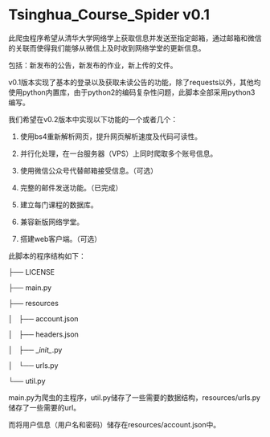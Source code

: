 # Tsinghua_Course_Spider v0.1

此爬虫程序希望从清华大学网络学上获取信息并发送至指定邮箱，通过邮箱和微信的关联而使得我们能够从微信上及时收到网络学堂的更新信息。

包括：新发布的公告，新发布的作业，新上传的文件。

v0.1版本实现了基本的登录以及获取未读公告的功能，除了requests以外，其他均使用python内置库，由于python2的编码复杂性问题，此脚本全部采用python3编写。

我们希望在v0.2版本中实现以下功能的一个或者几个：

1. 使用bs4重新解析网页，提升网页解析速度及代码可读性。

2. 并行化处理，在一台服务器（VPS）上同时爬取多个账号信息。

3. 使用微信公众号代替邮箱接受信息。（可选）

4. 完整的邮件发送功能。（已完成）

5. 建立每门课程的数据库。

6. 兼容新版网络学堂。

7. 搭建web客户端。（可选）

此脚本的程序结构如下：

├── LICENSE

├── main.py

├── resources

│   ├── account.json

│   ├── headers.json

│   ├── \__init\__.py

│   └── urls.py

└── util.py

main.py为爬虫的主程序，util.py储存了一些需要的数据结构，resources/urls.py 储存了一些需要的url。

而将用户信息（用户名和密码）储存在resources/account.json中。
